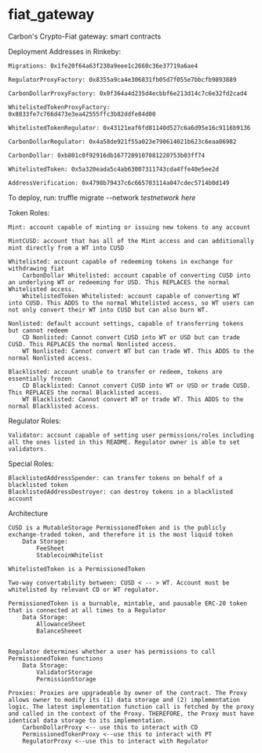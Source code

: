 # fiat_gateway
Carbon's Crypto-Fiat gateway: smart contracts

Deployment Addresses in Rinkeby:

	Migrations: 0x1fe20f64a63f230a9eee1c2660c36e37719a6ae4

	RegulatorProxyFactory: 0x8355a9ca4e306831fb05d7f055e7bbcfb9893889

	CarbonDollarProxyFactory: 0x0f364a4d235d4ecbbf6e213d14c7c6e32fd2cad4

	WhitelistedTokenProxyFactory: 0x8833fe7c766d473e3ea42555ffc3b82ddfe84d00

	WhitelistedTokenRegulator: 0x43121eaf6fd81140d527c6a6d95e16c9116b9136

	CarbonDollarRegulator: 0x4a58de921f55a023e790614021b623c6eaa06982

	CarbonDollar: 0xb801c0f92916db1677209107081220753b03ff74

	WhitelistedToken: 0x5a320eada5c4ab63007311743cda4ffe40e5ee2d

	AddressVerification: 0x4798b79437c6c665703114a047cdec5714b0d149

To deploy, run:
truffle migrate --network *testnetwork here*

Token Roles:

	Mint: account capable of minting or issuing new tokens to any account

	MintCUSD: account that has all of the Mint access and can additionally mint directly from a WT into CUSD

	Whitelisted: account capable of redeeming tokens in exchange for withdrawing fiat
		CarbonDollar Whitelisted: account capable of converting CUSD into an underlying WT or redeeming for USD. This REPLACES the normal Whitelisted access.
		WhitelistedToken Whitelisted: account capable of converting WT into CUSD. This ADDS to the normal Whitelisted access, so WT users can not only convert their WT into CUSD but can also burn WT.

	Nonlisted: default account settings, capable of transferring tokens but cannot redeem
		CD Nonlisted: Cannot convert CUSD into WT or USD but can trade CUSD. This REPLACES the normal Nonlisted access.
		WT Nonlisted: Cannot convert WT but can trade WT. This ADDS to the normal Nonlisted access.

	Blacklisted: account unable to transfer or redeem, tokens are essentially frozen
		CD Blacklisted: Cannot convert CUSD into WT or USD or trade CUSD. This REPLACES the normal Blacklisted access.
		WT Blacklisted: Cannot convert WT or trade WT. This ADDS to the normal Blacklisted access.

Regulator Roles:

	Validator: account capable of setting user permissions/roles including all the ones listed in this README. Regulator owner is able to set validators.

Special Roles:

	BlacklistedAddressSpender: can transfer tokens on behalf of a blacklisted token
	BlacklistedAddressDestroyer: can destroy tokens in a blacklisted account

Architecture

	CUSD is a MutableStorage PermissionedToken and is the publicly exchange-traded token, and therefore it is the most liquid token
		Data Storage:
			FeeSheet
			StablecoinWhitelist

	WhitelistedToken is a PermissionedToken

	Two-way convertability between: CUSD < -- > WT. Account must be whitelisted by relevant CD or WT regulator.

	PermissionedToken is a burnable, mintable, and pausable ERC-20 token that is connected at all times to a Regulator
		Data Storage:
			AllowanceSheet
			BalanceSheeet


	Regulator determines whether a user has permissions to call PermissionedToken functions
		Data Storage:
			ValidatorStorage
			PermissionStorage

	Proxies: Proxies are upgradeable by owner of the contract. The Proxy allows owner to modify its (1) data storage and (2) implementation logic. The latest implementation function call is fetched by the proxy and called in the context of the Proxy. THEREFORE, the Proxy must have identical data storage to its implementation.
		CarbonDollarProxy <-- use this to interact with CD
		PermissionedTokenProxy <--use this to interact with PT
		RegulatorProxy <--use this to interact with Regulator
